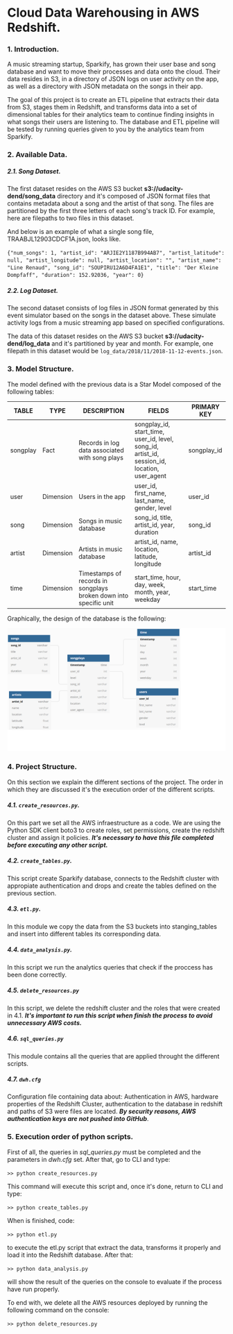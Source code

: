 # Cloud Data Warehousing in AWS Redshift.
### 1. Introduction.

A music streaming startup, Sparkify, has grown their user base and song database and want to move their processes and data onto the cloud. Their data resides in S3, in a directory of JSON logs on user activity on the app, as well as a directory with JSON metadata on the songs in their app.

The goal of this project is to create an ETL pipeline that extracts their data from S3, stages them in Redshift, and transforms data into a set of dimensional tables for their analytics team to continue finding insights in what songs their users are listening to. The database and ETL pipeline will be tested by running queries given to you by the analytics team from Sparkify.

### 2. Available Data.

##### 2.1. Song Dataset.

The first dataset resides on the AWS S3 bucket **s3://udacity-dend/song_data** directory and it's composed of JSON format files that contains metadata about a song and the artist of that song. The files are partitioned by the first three letters of each song's track ID. For example, here are filepaths to two files in this dataset.

And below is an example of what a single song file, TRAABJL12903CDCF1A.json, looks like.

`{"num_songs": 1, "artist_id": "ARJIE2Y1187B994AB7", "artist_latitude": null, "artist_longitude": null, "artist_location": "", "artist_name": "Line Renaud", "song_id": "SOUPIRU12A6D4FA1E1", "title": "Der Kleine Dompfaff", "duration": 152.92036, "year": 0}`

##### 2.2. Log Dataset.

The second dataset consists of log files in JSON format generated by this event simulator based on the songs in the dataset above. These simulate activity logs from a music streaming app based on specified configurations.

The data of this dataset resides on the AWS S3 bucket **s3://udacity-dend/log_data** and it's partitioned by year and month. For example, one filepath in this dataset would be `log_data/2018/11/2018-11-12-events.json`.

### 3. Model Structure.

The model defined with the previous data is a Star Model composed of the following tables:

| TABLE | TYPE | DESCRIPTION | FIELDS | PRIMARY KEY |
|----------|-----------|-------------------------------------------------------------------|------------------------------------------------------------------------------------------------|-------------|
| songplay | Fact | Records in log data associated with song plays | songplay_id, start_time, user_id, level, song_id, artist_id, session_id, location, user_agent  | songplay_id |
| user | Dimension | Users in the app | user_id, first_name, last_name, gender, level | user_id |
| song | Dimension | Songs in music database | song_id, title, artist_id, year, duration | song_id |
| artist | Dimension | Artists in music database | artist_id, name, location, latitude, longitude | artist_id |
| time | Dimension | Timestamps of records in songplays broken down into specific unit | start_time, hour, day, week, month, year, weekday | start_time |

Graphically, the design of the database is the following:

![image info](./images/database.png)


### 4. Project Structure.

On this section we explain the different sections of the project. The order in which they are discussed it's the execution order of the different scripts.

##### 4.1. `create_resources.py`.

On this part we set all the AWS infraestructure as a code. We are using the Python SDK client boto3 to create roles, set permissions, create the redshift cluster and assign it policies. ***It's necessary to have this file completed before executing any other script.***

##### 4.2. `create_tables.py`.

This script create Sparkify database, connects to the Redshift cluster with appropiate authentication and drops and create the tables defined on the previous section.

##### 4.3. `etl.py`.

In this module we copy the data from the S3 buckets into stanging_tables and insert into different tables its corresponding data.

##### 4.4. `data_analysis.py`. 

In this script we run the analytics queries that check if the proccess has been done correctly.

##### 4.5. `delete_resources.py`

In this script, we delete the redshift cluster and the roles that were created in 4.1. ***It's important to run this script when finish the process to avoid unnecessary AWS costs.***

##### 4.6. `sql_queries.py`
This module contains all the queries that are applied throught the different scripts.

##### 4.7. `dwh.cfg`

Configuration file containing data about: Authentication in AWS, hardware properties of the Redshift Cluster, authentication to the database in redshift and paths of S3 were files are located. ***By security reasons, AWS authentication keys are not pushed into GitHub***.

### 5. Execution order of python scripts.

First of all, the queries in *sql_queries.py* must be completed and the parameters in *dwh.cfg* set. After that, go to CLI and type:

`>> python create_resources.py`

This command will execute this script and, once it's done, return to CLI and type:

`>> python create_tables.py`

When is finished, code:

`>> python etl.py`

to execute the etl.py script that extract the data, transforms it properly and load it into the Redshift database. After that:

`>> python data_analysis.py`

will show the result of the queries on the console to evaluate if the process have run properly.

To end with, we delete all the AWS resources deployed by running the following command on the console:

`>> python delete_resources.py`